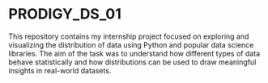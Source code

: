 # PRODIGY_DS_01
This repository contains my internship project focused on exploring and visualizing the distribution of data using Python and popular data science libraries. The aim of the task was to understand how different types of data behave statistically and how distributions can be used to draw meaningful insights in real-world datasets.
